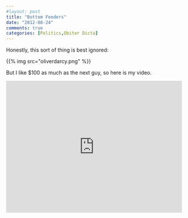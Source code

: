 ```yaml
---
#layout: post
title: "Bottom Feeders"
date: "2012-08-24"
comments: true
categories: [Politics,Obiter Dicta]
---
```


Honestly, this sort of thing is best ignored: 

{{% img src="oliverdarcy.png" %}}

But I like $100 as much as the next guy, so here is my video. 

<iframe width="480" height="360" src="http://www.youtube.com/embed/bVCO978r5IU" frameborder="0" allowfullscreen></iframe>
